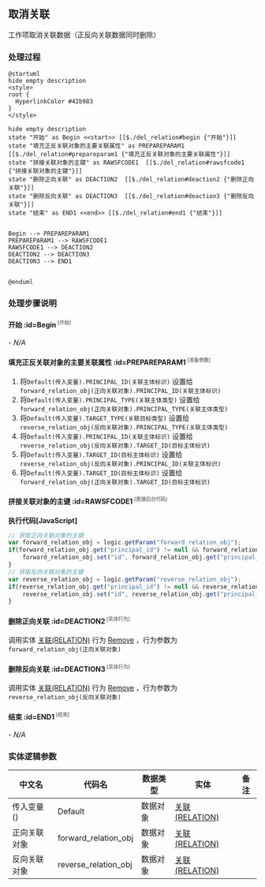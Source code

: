 ## 取消关联 <!-- {docsify-ignore-all} -->

   工作项取消关联数据（正反向关联数据同时删除）

### 处理过程

```plantuml
@startuml
hide empty description
<style>
root {
  HyperlinkColor #42b983
}
</style>

hide empty description
state "开始" as Begin <<start>> [[$./del_relation#begin {"开始"}]]
state "填充正反关联对象的主要关联属性" as PREPAREPARAM1  [[$./del_relation#prepareparam1 {"填充正反关联对象的主要关联属性"}]]
state "拼接关联对象的主键" as RAWSFCODE1  [[$./del_relation#rawsfcode1 {"拼接关联对象的主键"}]]
state "删除正向关联" as DEACTION2  [[$./del_relation#deaction2 {"删除正向关联"}]]
state "删除反向关联" as DEACTION3  [[$./del_relation#deaction3 {"删除反向关联"}]]
state "结束" as END1 <<end>> [[$./del_relation#end1 {"结束"}]]


Begin --> PREPAREPARAM1
PREPAREPARAM1 --> RAWSFCODE1
RAWSFCODE1 --> DEACTION2
DEACTION2 --> DEACTION3
DEACTION3 --> END1


@enduml
```


### 处理步骤说明

#### 开始 :id=Begin<sup class="footnote-symbol"> <font color=gray size=1>[开始]</font></sup>



*- N/A*
#### 填充正反关联对象的主要关联属性 :id=PREPAREPARAM1<sup class="footnote-symbol"> <font color=gray size=1>[准备参数]</font></sup>



1. 将`Default(传入变量).PRINCIPAL_ID(关联主体标识)` 设置给  `forward_relation_obj(正向关联对象).PRINCIPAL_ID(关联主体标识)`
2. 将`Default(传入变量).PRINCIPAL_TYPE(关联主体类型)` 设置给  `forward_relation_obj(正向关联对象).PRINCIPAL_TYPE(关联主体类型)`
3. 将`Default(传入变量).TARGET_TYPE(关联目标类型)` 设置给  `reverse_relation_obj(反向关联对象).PRINCIPAL_TYPE(关联主体类型)`
4. 将`Default(传入变量).PRINCIPAL_ID(关联主体标识)` 设置给  `reverse_relation_obj(反向关联对象).TARGET_ID(目标主体标识)`
5. 将`Default(传入变量).TARGET_ID(目标主体标识)` 设置给  `reverse_relation_obj(反向关联对象).PRINCIPAL_ID(关联主体标识)`
6. 将`Default(传入变量).TARGET_ID(目标主体标识)` 设置给  `forward_relation_obj(正向关联对象).TARGET_ID(目标主体标识)`

#### 拼接关联对象的主键 :id=RAWSFCODE1<sup class="footnote-symbol"> <font color=gray size=1>[直接后台代码]</font></sup>



<p class="panel-title"><b>执行代码[JavaScript]</b></p>

```javascript
// 获取正向关联对象的主键
var forward_relation_obj = logic.getParam("forward_relation_obj");
if(forward_relation_obj.get("principal_id") != null && forward_relation_obj.get("target_id") != null && forward_relation_obj.get("principal_type") != null){
    forward_relation_obj.set("id", forward_relation_obj.get("principal_id") + "_" + forward_relation_obj.get("target_id") + '_' + forward_relation_obj.get("principal_type"));
}
// 获取反向关联对象的主键
var reverse_relation_obj = logic.getParam("reverse_relation_obj");
if(reverse_relation_obj.get("principal_id") != null && reverse_relation_obj.get("target_id") != null && reverse_relation_obj.get("principal_type") != null){
    reverse_relation_obj.set("id", reverse_relation_obj.get("principal_id") + "_" + reverse_relation_obj.get("target_id") + '_' + reverse_relation_obj.get("principal_type"));
}
```

#### 删除正向关联 :id=DEACTION2<sup class="footnote-symbol"> <font color=gray size=1>[实体行为]</font></sup>



调用实体 [关联(RELATION)](module/Base/relation.md) 行为 [Remove](module/Base/relation#行为) ，行为参数为`forward_relation_obj(正向关联对象)`

#### 删除反向关联 :id=DEACTION3<sup class="footnote-symbol"> <font color=gray size=1>[实体行为]</font></sup>



调用实体 [关联(RELATION)](module/Base/relation.md) 行为 [Remove](module/Base/relation#行为) ，行为参数为`reverse_relation_obj(反向关联对象)`

#### 结束 :id=END1<sup class="footnote-symbol"> <font color=gray size=1>[结束]</font></sup>



*- N/A*



### 实体逻辑参数

|    中文名   |    代码名    |  数据类型    |  实体   |备注 |
| --------| --------| -------- | -------- | --------   |
|传入变量(<i class="fa fa-check"/></i>)|Default|数据对象|[关联(RELATION)](module/Base/relation.md)||
|正向关联对象|forward_relation_obj|数据对象|[关联(RELATION)](module/Base/relation.md)||
|反向关联对象|reverse_relation_obj|数据对象|[关联(RELATION)](module/Base/relation.md)||
